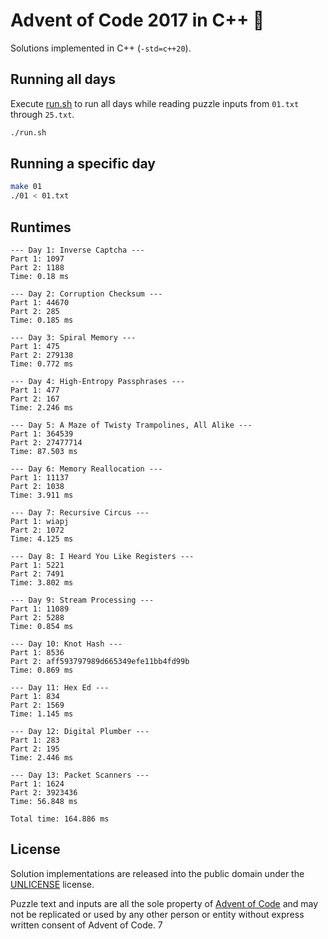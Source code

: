# Advent of Code 2017 in C++ 🎄

Solutions implemented in C++ (`-std=c++20`).

## Running all days

Execute [run.sh](run.sh) to run all days while reading puzzle inputs from `01.txt` through `25.txt`.

```sh
./run.sh
```

## Running a specific day

```sh
make 01
./01 < 01.txt
```

## Runtimes

```
--- Day 1: Inverse Captcha ---
Part 1: 1097
Part 2: 1188
Time: 0.18 ms

--- Day 2: Corruption Checksum ---
Part 1: 44670
Part 2: 285
Time: 0.185 ms

--- Day 3: Spiral Memory ---
Part 1: 475
Part 2: 279138
Time: 0.772 ms

--- Day 4: High-Entropy Passphrases ---
Part 1: 477
Part 2: 167
Time: 2.246 ms

--- Day 5: A Maze of Twisty Trampolines, All Alike ---
Part 1: 364539
Part 2: 27477714
Time: 87.503 ms

--- Day 6: Memory Reallocation ---
Part 1: 11137
Part 2: 1038
Time: 3.911 ms

--- Day 7: Recursive Circus ---
Part 1: wiapj
Part 2: 1072
Time: 4.125 ms

--- Day 8: I Heard You Like Registers ---
Part 1: 5221
Part 2: 7491
Time: 3.802 ms

--- Day 9: Stream Processing ---
Part 1: 11089
Part 2: 5288
Time: 0.854 ms

--- Day 10: Knot Hash ---
Part 1: 8536
Part 2: aff593797989d665349efe11bb4fd99b
Time: 0.869 ms

--- Day 11: Hex Ed ---
Part 1: 834
Part 2: 1569
Time: 1.145 ms

--- Day 12: Digital Plumber ---
Part 1: 283
Part 2: 195
Time: 2.446 ms

--- Day 13: Packet Scanners ---
Part 1: 1624
Part 2: 3923436
Time: 56.848 ms

Total time: 164.886 ms
```

## License

Solution implementations are released into the public domain under the [UNLICENSE](/UNLICENSE) license.

Puzzle text and inputs are all the sole property of [Advent of Code](https://adventofcode.com/) and may not be replicated or used by any other person or entity without express written consent of Advent of Code.
7
